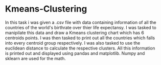 # Kmeans-Clustering
In this task i was given a .csv file with data containing information of all the countries of the world's birthrate over thier life expectansy.
I was tasked to manipilate this data and draw a Kmeans clustering chart which has 6 centroids points.
I was then tasked to print out all the countries which falls into every centroid group respectively.
I was also tasked to use the euclidean distance to calculate the respective clusters.
All this information is printed out and displayed using pandas and matplotlib.
Numpy and sklearn are used for the math. 
